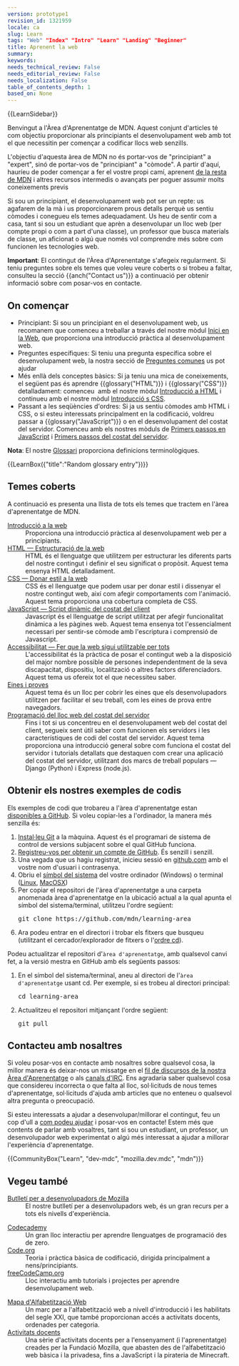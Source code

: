 ```yaml
---
version: prototype1
revision_id: 1321959
locale: ca
slug: Learn
tags: "Web" "Index" "Intro" "Learn" "Landing" "Beginner"
title: Aprenent la web
summary: 
keywords: 
needs_technical_review: False
needs_editorial_review: False
needs_localization: False
table_of_contents_depth: 1
based_on: None
---
```

<div>{{LearnSidebar}}</div>

<div>
<p class="summary">Benvingut a l'Àrea d'Aprenentatge de MDN. Aquest conjunt d'articles té com objectiu proporcionar als principiants el desenvolupament web amb tot el que necessitin per començar a codificar llocs web senzills.</p>
</div>

<p>L'objectiu d'aquesta àrea de MDN no és portar-vos de "principiant" a "expert", sinó de portar-vos de "principiant" a "còmode". A partir d'aquí, hauríeu de poder començar a fer el vostre propi camí, aprenent <a href="https://developer.mozilla.org/en-US/">de la resta de MDN</a> i altres recursos intermedis o avançats per poguer assumir molts coneixements previs</p>

<p>Si sou un principiant, el desenvolupament web pot ser un repte: us agafarem de la mà i us proporcionarem prous detalls perquè us sentiu còmodes i conegueu els temes adequadament. Us heu de sentir com a casa, tant si sou un estudiant que aprèn a desenvolupar un lloc web (per compte propi o com a part d'una classe), un professor que busca materials de classe, un aficionat o algú que només vol comprendre més sobre com funcionen les tecnologies web.</p>

<div class="warning">
<p><strong>Important</strong>: El contingut de l'Àrea d'Aprenentatge s'afegeix regularment. Si teniu preguntes sobre els temes que voleu veure coberts o si trobeu a faltar, consulteu la secció {{anch("Contact us")}} a continuació per obtenir informació sobre com posar-vos en contacte.</p>
</div>

<h2 id="Where_to_start"><span class="short_text" id="result_box" lang="ca"><span>On començar</span></span></h2>

<ul class="card-grid">
 <li><span>Principiant:</span> Si sou un principiant en el desenvolupament web, us recomanem que comenceu a treballar a través del nostre mòdul&nbsp;<a href="/en-US/docs/Learn/Getting_started_with_the_web">Inici en la Web</a>, que proporciona una introducció pràctica al desenvolupament web.</li>
 <li><span>Preguntes específiques:</span> Si teniu una pregunta específica sobre el desenvolupament web, la nostra secció de <a href="/en-US/docs/Learn/Common_questions">Preguntes comunes</a> us pot ajudar</li>
 <li><span>Més enllà dels conceptes bàsics:</span> Si ja teniu una mica de coneixements, el següent pas és aprendre {{glossary("HTML")}} i {{glossary("CSS")}} detalladament: comenceu&nbsp; amb el nostre mòdul <a href="/en-US/docs/Learn/HTML/Introduction_to_HTML">Introducció a HTML</a> i continueu amb el nostre mòdul <a href="/en-US/docs/Learn/CSS/Introduction_to_CSS">Introducció s CSS</a>.</li>
 <li><span>Passant a les seqüències d'ordres:</span> Si ja us sentiu còmodes amb HTML i CSS, o si esteu interessats principalment en la codificació, voldreu passar a {{glossary("JavaScript")}} o en el desenvolupament del costat del servidor. Comenceu amb els nostres mòduls de <a href="/en-US/docs/Learn/JavaScript/First_steps">Primers passos en JavaScript</a> i <a href="/en-US/docs/Learn/Server-side/First_steps">Primers passos del costat del servidor</a>.</li>
</ul>

<div class="note">
<p><strong>Nota</strong>: <span id="result_box" lang="ca"><span>El nostre <a href="https://developer.mozilla.org/en-US/docs/Glossary">Glossari</a> proporciona definicions terminològiques</span></span>.</p>
</div>

<p>{{LearnBox({"title":"Random glossary entry"})}}</p>

<h2 id="Topics_covered"><span id="result_box" lang="ca"><span>Temes coberts</span></span></h2>

<p>A continuació es presenta una llista de tots els temes que tractem en l'àrea d'aprenentatge de MDN.</p>

<dl>
 <dt><a href="/en-US/docs/Learn/Getting_started_with_the_web">Introducció a la web</a></dt>
 <dd>Proporciona una introducció pràctica al desenvolupament web per a principiants.</dd>
 <dt><a href="/en-US/docs/Learn/HTML">HTML — Estructuració de la web</a></dt>
 <dd>HTML és el llenguatge que utilitzem per estructurar les diferents parts del nostre contingut i definir el seu significat o propòsit. Aquest tema ensenya HTML detalladament.</dd>
 <dt><a href="/en-US/docs/Learn/CSS">CSS — Donar estil a la web</a></dt>
 <dd>CSS és el llenguatge que podem usar per donar estil i dissenyar el nostre contingut web, així com afegir comportaments com l'animació. Aquest tema proporciona una cobertura completa de CSS.</dd>
 <dt><a href="/en-US/docs/Learn/JavaScript">JavaScript — Script dinàmic del costat del client</a></dt>
 <dd>Javascript és el llenguatge de script utilitzat per afegir funcionalitat dinàmica a les pàgines web. Aquest tema ensenya tot l'essencialment necessari per sentir-se còmode amb l'escriptura i comprensió de Javascript.</dd>
 <dt><a href="/en-US/docs/Learn/Accessibility">Accessibilitat — Fer que la web sigui utilitzable per tots</a></dt>
 <dd>L'accessibilitat és la pràctica de posar el contingut web a la disposició del major nombre possible de persones independentment de la seva discapacitat, dispositiu, localització o altres factors diferenciadors. Aquest tema us ofereix tot el que necessiteu saber.</dd>
 <dt><a href="/en-US/docs/Learn/Tools_and_testing">Eines i proves</a></dt>
 <dd>Aquest tema és un lloc per cobrir les eines que els desenvolupadors utilitzen per facilitar el seu treball, com les eines de prova entre navegadors.</dd>
 <dt><a href="/en-US/docs/Learn/Server-side">Programació del lloc web del costat del servidor</a></dt>
 <dd>Fins i tot si us concentreu en el desenvolupament web del costat del client, segueix sent útil saber com funcionen els servidors i les característiques de codi del costat del servidor. Aquest tema proporciona una introducció general sobre com funciona el costat del servidor i tutorials detallats que destaquen com crear una aplicació del costat del servidor, utilitzant dos marcs de treball populars — Django (Python) i Express (node.js).</dd>
</dl>

<h2 id="Getting_our_code_examples">Obtenir els nostres exemples de codis</h2>

<p>Els exemples de codi que trobareu a l'àrea d'aprenentatge estan <a href="https://github.com/mdn/learning-area/">disponibles a GitHub</a>. Si voleu copiar-les a l'ordinador, la manera més senzilla és:</p>

<ol>
 <li><a href="http://git-scm.com/downloads">Instal·leu Git</a> a la màquina. Aquest és el programari de sistema de control de versions subjacent sobre el qual GitHub funciona.</li>
 <li><a href="https://github.com/join">Registreu-vos per obtenir un compte de GitHub</a>. És senzill i senzill.</li>
 <li>Una vegada que us hagiu registrat, inicieu sessió en <a href="https://github.com">github.com</a> amb el vostre nom d'usuari i contrasenya.</li>
 <li>Obriu el <a href="https://www.lifewire.com/how-to-open-command-prompt-2618089">símbol del sistema</a> del vostre ordinador (Windows) o terminal (<a href="https://help.ubuntu.com/community/UsingTheTerminal">Linux</a>, <a href="http://blog.teamtreehouse.com/introduction-to-the-mac-os-x-command-line">MacOSX</a>)</li>
 <li>Per copiar el repositori de l'àrea d'aprenentatge a una carpeta anomenada àrea d'aprenentatge en la ubicació actual a la qual apunta el símbol del sistema/terminal, utilitzeu l'ordre següent:
  <pre class="brush: bash">
git clone https://github.com/mdn/learning-area</pre>
 </li>
 <li>Ara podeu entrar en el directori i trobar els fitxers que busqueu (utilitzant el cercador/explorador de fitxers o l'<a href="https://en.wikipedia.org/wiki/Cd_(command)">ordre cd</a>).</li>
</ol>

<p>Podeu actualitzar el repositori d'<code>àrea d'aprenentatge</code>, amb qualsevol canvi fet, a la versió mestra en GitHub amb els següents passos:</p>

<ol>
 <li><span id="result_box" lang="ca"><span>En el símbol del sistema/terminal, aneu al directori de l'</span></span><code>àrea d'aprenentatge</code><span lang="ca"><span> usant cd.</span> <span>Per exemple, si es trobeu al directori principal:</span></span>

  <pre class="brush: bash">
cd learning-area</pre>
 </li>
 <li><span id="result_box" lang="ca"><span>Actualitzeu el repositori mitjançant l'ordre següent:</span></span>
  <pre class="brush: bash">
git pull</pre>
 </li>
</ol>

<h2 id="Contact_us">Contacteu amb nosaltres</h2>

<p>Si voleu posar-vos en contacte amb nosaltres sobre qualsevol cosa, la millor manera és deixar-nos un missatge en el <a href="https://discourse.mozilla-community.org/t/learning-web-development-marking-guides-and-questions/16294">fil de discursos de la nostra Àrea d'Aprenentatge</a> o als <a href="https://developer.mozilla.org/en-US/docs/MDN/Community/Conversations#Chat_in_IRC">canals d'IRC</a>. Ens agradaria saber qualsevol cosa que considereu incorrecta o que falta al lloc, sol·licituds de nous temes d'aprenentatge, sol·licituds d'ajuda amb articles que no enteneu o qualsevol altra pregunta o preocupació.</p>

<p>Si esteu interessats a ajudar a desenvolupar/millorar el contingut, feu un cop d'ull a <a href="https://developer.mozilla.org/en-US/Learn/How_to_contribute">com podeu ajudar</a> i posar-vos en contacte! Estem més que contents de parlar amb vosaltres, tant si sou un estudiant, un professor, un desenvolupador web experimentat o algú més interessat a ajudar a millorar l'experiència d'aprenentatge.</p>

<p>{{CommunityBox("Learn", "dev-mdc", "mozilla.dev.mdc", "mdn")}}</p>

<h2 id="See_also">Vegeu també</h2>

<dl>
 <dt><a href="https://www.mozilla.org/en-US/newsletter/developer/">Butlletí per a desenvolupadors de Mozilla</a></dt>
 <dd>El nostre butlletí per a desenvolupadors web, és un gran recurs per a tots els nivells d'experiència.</dd>
</dl>

<dl>
 <dt><a href="https://www.codecademy.com/">Codecademy</a></dt>
 <dd>Un gran lloc interactiu per aprendre llenguatges de programació des de zero.</dd>
 <dt><a href="https://code.org/">Code.org</a></dt>
 <dd>Teoria i pràctica bàsica de codificació, dirigida principalment a nens/principiants.</dd>
 <dt><a href="https://www.freecodecamp.org/">freeCodeCamp.org</a></dt>
 <dd>Lloc interactiu amb tutorials i projectes per aprendre desenvolupament web.</dd>
</dl>

<dl>
 <dt><a href="https://learning.mozilla.org/web-literacy/">Mapa d'Alfabetització Web</a></dt>
 <dd>Un marc per a l'alfabetització web a nivell d'introducció i les habilitats del segle XXI, que també proporcionan accés a activitats docents, ordenades per categoria.</dd>
 <dt><a href="https://learning.mozilla.org/activities">Activitats docents</a></dt>
 <dd>Una sèrie d'activitats docents per a l'ensenyament (i l'aprenentatge) creades per la Fundació Mozilla, que abasten des de l'alfabetització web bàsica i la privadesa, fins a JavaScript i la pirateria de Minecraft.</dd>
</dl>


